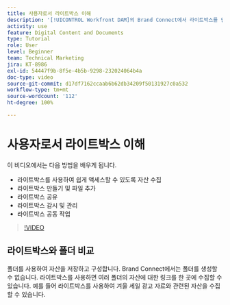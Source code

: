 ```yaml
---
title: 사용자로서 라이트박스 이해
description: '[!UICONTROL Workfront DAM]의 Brand Connect에서 라이트박스를 만들고 사용하고 관리하고 공유하고 공동 작업하는 방법을 알아봅니다.'
activity: use
feature: Digital Content and Documents
type: Tutorial
role: User
level: Beginner
team: Technical Marketing
jira: KT-8986
exl-id: 54447f9b-8f5e-4b5b-9298-232024064b4a
doc-type: video
source-git-commit: d17df7162ccaab6b62db34209f50131927c0a532
workflow-type: tm+mt
source-wordcount: '112'
ht-degree: 100%

---
```


# 사용자로서 라이트박스 이해

이 비디오에서는 다음 방법을 배우게 됩니다.

* 라이트박스를 사용하여 쉽게 액세스할 수 있도록 자산 수집
* 라이트박스 만들기 및 파일 추가
* 라이트박스 공유
* 라이트박스 감시 및 관리
* 라이트박스 공동 작업

>[!VIDEO](https://video.tv.adobe.com/v/335248/?quality=12&learn=on&enablevpops)

## 라이트박스와 폴더 비교

폴더를 사용하여 자산을 저장하고 구성합니다. Brand Connect에서는 폴더를 생성할 수 없습니다. 라이트박스를 사용하면 여러 폴더의 자산에 대한 링크를 한 곳에 수집할 수 있습니다. 예를 들어 라이트박스를 사용하여 겨울 세일 광고 자료와 관련된 자산을 수집할 수 있습니다.
